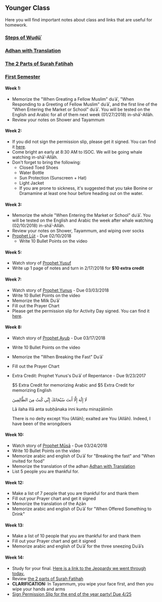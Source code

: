## Younger Class

Here you will find important notes about class and links that are useful for homework. 

### [Steps of Wuḍūʾ](https://isocia.github.io/Wu%E1%B8%8D%C5%AB%CA%BE%20Notes)

### [Adhan with Translation](https://isocia.github.io/AdhanNotes)

### [The 2 Parts of Surah Fatihah](https://isocia.github.io/TwoPartsOfFatihah)

### [First Semester](https://isocia.github.io/YoungerFirstSemester)

#### Week 1:
* Memorize the "When Greating a Fellow Muslim" duʿāʾ, "When Responding to a Greeting of Fellow Muslim" duʿāʾ, and the first line of the "When Entering the Market or School" duʿāʾ. You will be tested on the English and Arabic for all of them next week (01/27/2018) in-shāʾ-Allāh.
* Review your notes on Shower and Tayammum

#### Week 2:
* If you did not sign the permission slip, please get it signed. You can find it <a href="https://goo.gl/Q1X7M7" target="_blank">here</a>.
* Come bright an early at 8:30 AM to ISOC. We will be going whale watching in-shāʾ-Allāh.
* Don't forget to bring the following: 
  * Closed Toed Shoes
  * Water Bottle
  * Sun Protection (Sunscreen + Hat)
  * Light Jacket
  * If you are prone to sickness, it's suggested that you take Bonine or Dramamine at least one hour before heading out on the water.

#### Week 3:
* Memorize the whole "When Entering the Market or School" duʿāʾ. You will be tested on the English and Arabic the week after whale watching (02/10/2018) in-shāʾ-Allāh.
* Review your notes on Shower, Tayammum, and wiping over socks
* <a href="https://youtu.be/n6dsA7PBECo" target="_blank">Prophet Lūt</a> - Due 02/10/2018
    * Write 10 Bullet Points on the video
    
#### Week 5:
* Watch story of <a href="https://youtu.be/kO8dmMKg9dc" target="_blank">Prophet Yusuf</a>
* Write up 1 page of notes and turn in 2/17/2018 for **$10 extra credit**

#### Week 7:
* Watch story of <a href="https://youtu.be/2c48V4fSqco" target="_blank">Prophet Yunus</a> - Due 03/03/2018
 * Write 10 Bullet Points on the video
* Memorize the Milk Duʿāʾ
* Fill out the Prayer Chart
* Please get the permission slip for Activity Day signed. You can find it <a href="https://goo.gl/PvrSDu" target="_blank">here</a>.

#### Week 8:
* Watch story of <a href="https://youtu.be/bXEaa5VbTU8" target="_blank">Prophet Ayub</a> - Due 03/17/2018
 * Write 10 Bullet Points on the video
* Memorize the "When Breaking the Fast" Duʿāʾ
* Fill out the Prayer Chart
* Extra Credit: 
    Prophet Yunus's Duʿāʾ of Repentance - Due 9/23/2017
    
    $5 Extra Credit for memorizing Arabic and $5 Extra Credit for memorizing English
    
    
    لَا إِلَٰهَ إِلَّا أَنتَ سُبْحَانَكَ إِنِّي كُنتُ مِنَ الظَّالِمِينَ 
    
    Lā ilaha illā anta subḥānaka inni kuntu minaẓālimīn 
    
    There is no deity except You (Allāh); exalted are You (Allāh). Indeed, I have been of the wrongdoers

#### Week 10:
* Watch story of <a href="https://youtu.be/5IFU5H3RYUc" target="_blank">Prophet Mūsā</a> - Due 03/24/2018
 * Write 10 Bullet Points on the video
* Memorize arabic and english of Duʿāʾ for "Breaking the fast" and "When invited for food"
* Memorize the translation of the adhan [Adhan with Translation](https://isocia.github.io/AdhanNotes)
* List 5 people you are thankful for.

#### Week 12:
* Make a list of 7 people that you are thankful for and thank them
* Fill out your Prayer chart and get it signed
* Memorize the translation of the Aẓān
* Memorize arabic and english of Duʿāʾ for "When Offered Something to Drink"

#### Week 13:
* Make a list of 10 people that you are thankful for and thank them
* Fill out your Prayer chart and get it signed
* Memorize arabic and english of Duʿāʾ for the three sneezing Duʿāʾs

#### Week 14:
* Study for your final. <a href="https://jeopardylabs.com/play/saturday-class-semester-2" target="_blank">Here is a link to the Jeopardy we went through today.</a>
* Review [the 2 parts of Surah Fatihah](https://isocia.github.io/TwoPartsOfFatihah)
* <b>CLARIFICATION:</b> In Tayammum, you wipe your face first, and then you wipe your hands and arms
* <a href="https://goo.gl/YGATAA" target="_blank">Sign Permission Slip for the end of the year party! Due 4/25</a>
